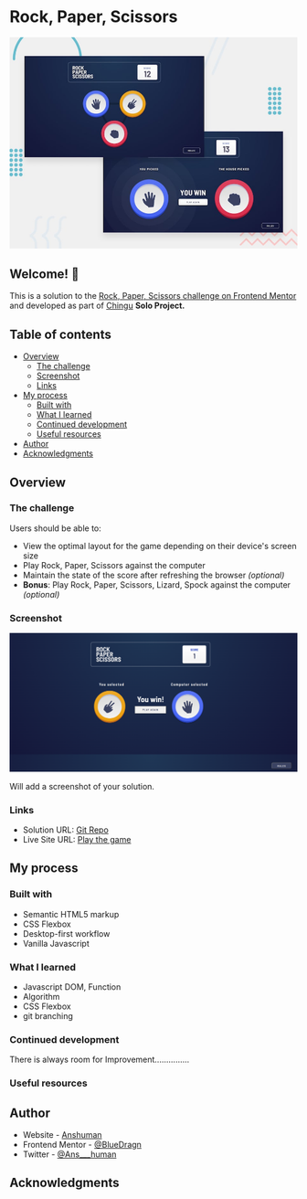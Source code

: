 # Rock, Paper, Scissors

![Design preview for the Single-page developer portfolio coding challenge](/assests/images/desktop-preview.jpg)
## Welcome! 👋


This is a solution to the [Rock, Paper, Scissors challenge on Frontend Mentor](https://www.frontendmentor.io/challenges/rock-paper-scissors-game-pTgwgvgH) and developed as part of [Chingu](https://www.chingu.io/) **Solo Project.**

## Table of contents

- [Overview](#overview)
  - [The challenge](#the-challenge)
  - [Screenshot](#screenshot)
  - [Links](#links)
- [My process](#my-process)
  - [Built with](#built-with)
  - [What I learned](#what-i-learned)
  - [Continued development](#continued-development)
  - [Useful resources](#useful-resources)
- [Author](#author)
- [Acknowledgments](#acknowledgments)

## Overview

### The challenge

Users should be able to:

- View the optimal layout for the game depending on their device's screen size
- Play Rock, Paper, Scissors against the computer
- Maintain the state of the score after refreshing the browser _(optional)_
- **Bonus**: Play Rock, Paper, Scissors, Lizard, Spock against the computer _(optional)_

### Screenshot

![Solution](./assests/images/Screenshot%20from%202023-04-25%2009-30-10.png)

Will add a screenshot of your solution.
### Links

- Solution URL: [Git Repo](https://github.com/BlueDragn/rock-paper-scissor)
- Live Site URL: [Play the game](https://bluedragn.github.io/rock-paper-scissor/)

## My process

### Built with

- Semantic HTML5 markup
- CSS Flexbox
- Desktop-first workflow
- Vanilla Javascript

### What I learned
- Javascript DOM, Function
- Algorithm
- CSS Flexbox
- git branching

### Continued development

There is always room for Improvement...............

### Useful resources

## Author

- Website - [Anshuman](https://github.com/BlueDragn)
- Frontend Mentor - [@BlueDragn](https://www.frontendmentor.io/profile/BlueDragn)
- Twitter - [@Ans___human](https://twitter.com/Ans___human)



## Acknowledgments


